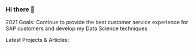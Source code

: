 ### Hi there 👋

<!--
**LuccaMello7/luccamello7** is a ✨ _special_ ✨ repository because its `README.md` (this file) appears on your GitHub profile.

My name is Lucca Mello, I'm experienced Support Engineer living in Brazil.

Contact me on:
📫 [LinkedIn](https://www.linkedin.com/in/luccamello7/)

[Lucca's GitHub stats](https://github-readme-stats.vercel.app/api?username=LuccaMello7&show_icons=true&theme=omni)

Here are some ideas to get you started:

- 🔭 I’m currently working as Support Engineer at SAP.
- 🌱 I’m currently learning everything
- 😄 I like cooking and skateboarding
- 💬 Ask me about ...
- ⚡ Fun fact: ...
-->


2021 Goals: Continue to provide the best customer service experience for SAP customers and develop my Data Science techniques


Latest Projects & Articles:

